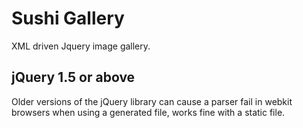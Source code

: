 Sushi Gallery
=============

XML driven Jquery image gallery.

jQuery 1.5 or above 
-------------------

Older versions of the jQuery library can cause a parser fail in webkit browsers when using a generated file, works fine with a static file.

